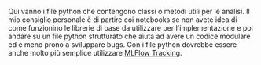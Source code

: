 Qui vanno i file python che contengono classi o metodi utili per le analisi.
Il mio consiglio personale è di partire coi notebooks se non avete idea di come funzionino le librerie di base
da utilizzare per l'implementazione e poi andare su un file python strutturato che aiuta ad avere un codice modulare
ed è meno prono a sviluppare bugs. Con i file python dovrebbe essere anche molto più semplice utilizzare [MLFlow Tracking](https://www.mlflow.org/docs/latest/tracking.html).
